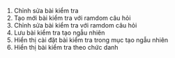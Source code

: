 1. Chỉnh sửa bài kiểm tra
2. Tạo mới bài kiểm tra với ramdom câu hỏi
3. Chỉnh sửa bài kiểm tra với ramdom câu hỏi
4. Lưu bài kiểm tra tạo ngẫu nhiên
5. Hiển thị cài đặt bài kiểm tra trong mục tạo ngẫu nhiên
6. Hiển thị bài kiểm tra theo chức danh
